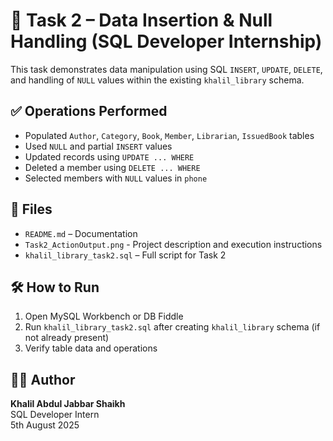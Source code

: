 # 📘 Task 2 – Data Insertion & Null Handling (SQL Developer Internship)

This task demonstrates data manipulation using SQL `INSERT`, `UPDATE`, `DELETE`, and handling of `NULL` values within the existing `khalil_library` schema.

## ✅ Operations Performed
- Populated `Author`, `Category`, `Book`, `Member`, `Librarian`, `IssuedBook` tables
- Used `NULL` and partial `INSERT` values
- Updated records using `UPDATE ... WHERE`
- Deleted a member using `DELETE ... WHERE`
- Selected members with `NULL` values in `phone`

## 📂 Files
- `README.md` – Documentation
- `Task2_ActionOutput.png` - Project description and execution instructions  
- `khalil_library_task2.sql` – Full script for Task 2


## 🛠 How to Run
1. Open MySQL Workbench or DB Fiddle
2. Run `khalil_library_task2.sql` after creating `khalil_library` schema (if not already present)
3. Verify table data and operations

## 👨‍💻 Author

**Khalil Abdul Jabbar Shaikh**  
SQL Developer Intern  
5th August 2025

